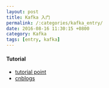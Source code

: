 ```yaml
---
layout: post
title: Kafka 入门
permalink: /:categories/kafka_entry/
date: 2016-08-16 11:30:15 +0800
category: Kafka
tags: [entry, kafka]
---
```


#### Tutorial

* [tutorial point](http://www.tutorialspoint.com/apache_kafka/apache_kafka_cluster_architecture.htm)
* [cnblogs](http://www.cnblogs.com/likehua/p/3999538.html)
